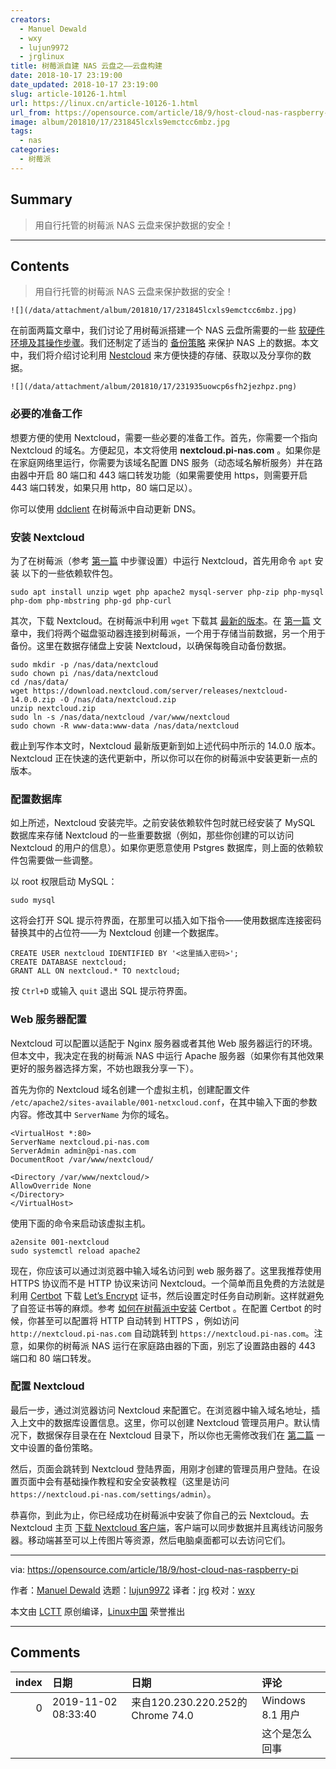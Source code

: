 ```yaml
---
creators:
  - Manuel Dewald
  - wxy
  - lujun9972
  - jrglinux
title: 树莓派自建 NAS 云盘之——云盘构建
date: 2018-10-17 23:19:00
date_updated: 2018-10-17 23:19:00
slug: article-10126-1.html
url: https://linux.cn/article-10126-1.html
url_from: https://opensource.com/article/18/9/host-cloud-nas-raspberry-pi
image: album/201810/17/231845lcxls9emctcc6mbz.jpg
tags:
  - nas
categories:
  - 树莓派
---
```


## Summary

> 用自行托管的树莓派 NAS 云盘来保护数据的安全！

***

<!-- more -->

## Contents

> 
> 用自行托管的树莓派 NAS 云盘来保护数据的安全！
> 
> 
> 

`![](/data/attachment/album/201810/17/231845lcxls9emctcc6mbz.jpg)`

在前面两篇文章中，我们讨论了用树莓派搭建一个 NAS 云盘所需要的一些 [软硬件环境及其操作步骤](https://linux.cn/article-10104-1.html?utm_source=index&utm_medium=more)。我们还制定了适当的 [备份策略](https://linux.cn/article-10112-1.html) 来保护 NAS 上的数据。本文中，我们将介绍讨论利用 [Nestcloud](https://nextcloud.com/) 来方便快捷的存储、获取以及分享你的数据。

`![](/data/attachment/album/201810/17/231935uowcp6sfh2jezhpz.png)`

### 必要的准备工作

想要方便的使用 Nextcloud，需要一些必要的准备工作。首先，你需要一个指向 Nextcloud 的域名。方便起见，本文将使用 **nextcloud.pi-nas.com** 。如果你是在家庭网络里运行，你需要为该域名配置 DNS 服务（动态域名解析服务）并在路由器中开启 80 端口和 443 端口转发功能（如果需要使用 https，则需要开启 443 端口转发，如果只用 http，80 端口足以）。

你可以使用 [ddclient](https://sourceforge.net/p/ddclient/wiki/Home/) 在树莓派中自动更新 DNS。

### 安装 Nextcloud

为了在树莓派（参考 [第一篇](https://linux.cn/article-10104-1.html?utm_source=index&utm_medium=more) 中步骤设置）中运行 Nextcloud，首先用命令 `apt` 安装 以下的一些依赖软件包。

```shell
sudo apt install unzip wget php apache2 mysql-server php-zip php-mysql php-dom php-mbstring php-gd php-curl
```

其次，下载 Nextcloud。在树莓派中利用 `wget` 下载其 [最新的版本](https://nextcloud.com/install/#instructions-server)。在 [第一篇](https://linux.cn/article-10104-1.html?utm_source=index&utm_medium=more) 文章中，我们将两个磁盘驱动器连接到树莓派，一个用于存储当前数据，另一个用于备份。这里在数据存储盘上安装 Nextcloud，以确保每晚自动备份数据。

```shell
sudo mkdir -p /nas/data/nextcloud
sudo chown pi /nas/data/nextcloud
cd /nas/data/
wget https://download.nextcloud.com/server/releases/nextcloud-14.0.0.zip -O /nas/data/nextcloud.zip
unzip nextcloud.zip
sudo ln -s /nas/data/nextcloud /var/www/nextcloud
sudo chown -R www-data:www-data /nas/data/nextcloud
```

截止到写作本文时，Nextcloud 最新版更新到如上述代码中所示的 14.0.0 版本。Nextcloud 正在快速的迭代更新中，所以你可以在你的树莓派中安装更新一点的版本。

### 配置数据库

如上所述，Nextcloud 安装完毕。之前安装依赖软件包时就已经安装了 MySQL 数据库来存储 Nextcloud 的一些重要数据（例如，那些你创建的可以访问 Nextcloud 的用户的信息）。如果你更愿意使用 Pstgres 数据库，则上面的依赖软件包需要做一些调整。

以 root 权限启动 MySQL：

```shell
sudo mysql
```

这将会打开 SQL 提示符界面，在那里可以插入如下指令——使用数据库连接密码替换其中的占位符——为 Nextcloud 创建一个数据库。

```shell
CREATE USER nextcloud IDENTIFIED BY '<这里插入密码>';
CREATE DATABASE nextcloud;
GRANT ALL ON nextcloud.* TO nextcloud;
```

按 `Ctrl+D` 或输入 `quit` 退出 SQL 提示符界面。

### Web 服务器配置

Nextcloud 可以配置以适配于 Nginx 服务器或者其他 Web 服务器运行的环境。但本文中，我决定在我的树莓派 NAS 中运行 Apache 服务器（如果你有其他效果更好的服务器选择方案，不妨也跟我分享一下）。

首先为你的 Nextcloud 域名创建一个虚拟主机，创建配置文件 `/etc/apache2/sites-available/001-netxcloud.conf`，在其中输入下面的参数内容。修改其中 `ServerName` 为你的域名。

```shell
<VirtualHost *:80>
ServerName nextcloud.pi-nas.com
ServerAdmin admin@pi-nas.com
DocumentRoot /var/www/nextcloud/

<Directory /var/www/nextcloud/>
AllowOverride None
</Directory>
</VirtualHost>
```

使用下面的命令来启动该虚拟主机。

```shell
a2ensite 001-nextcloud
sudo systemctl reload apache2
```

现在，你应该可以通过浏览器中输入域名访问到 web 服务器了。这里我推荐使用 HTTPS 协议而不是 HTTP 协议来访问 Nextcloud。一个简单而且免费的方法就是利用 [Certbot](https://certbot.eff.org/) 下载 [Let’s Encrypt](https://letsencrypt.org/) 证书，然后设置定时任务自动刷新。这样就避免了自签证书等的麻烦。参考 [如何在树莓派中安装](https://certbot.eff.org/lets-encrypt/debianother-apache) Certbot 。在配置 Certbot 的时候，你甚至可以配置将 HTTP 自动转到 HTTPS ，例如访问 `http://nextcloud.pi-nas.com` 自动跳转到 `https://nextcloud.pi-nas.com`。注意，如果你的树莓派 NAS 运行在家庭路由器的下面，别忘了设置路由器的 443 端口和 80 端口转发。

### 配置 Nextcloud

最后一步，通过浏览器访问 Nextcloud 来配置它。在浏览器中输入域名地址，插入上文中的数据库设置信息。这里，你可以创建 Nextcloud 管理员用户。默认情况下，数据保存目录在在 Nextcloud 目录下，所以你也无需修改我们在 [第二篇](https://linux.cn/article-10112-1.html) 一文中设置的备份策略。

然后，页面会跳转到 Nextcloud 登陆界面，用刚才创建的管理员用户登陆。在设置页面中会有基础操作教程和安全安装教程（这里是访问 `https://nextcloud.pi-nas.com/settings/admin`）。

恭喜你，到此为止，你已经成功在树莓派中安装了你自己的云 Nextcloud。去 Nextcloud 主页 [下载 Nextcloud 客户端](https://nextcloud.com/install/#install-clients)，客户端可以同步数据并且离线访问服务器。移动端甚至可以上传图片等资源，然后电脑桌面都可以去访问它们。

---

via: <https://opensource.com/article/18/9/host-cloud-nas-raspberry-pi>

作者：[Manuel Dewald](https://opensource.com/users/ntlx) 选题：[lujun9972](https://github.com/lujun9972) 译者：[jrg](https://github.com/jrglinux) 校对：[wxy](https://github.com/wxy)

本文由 [LCTT](https://github.com/LCTT/TranslateProject) 原创编译，[Linux中国](https://linux.cn/) 荣誉推出

***

## Comments

|   index | 日期                | 日期                                               | 评论                                                   |
|--------:|:--------------------|:---------------------------------------------------|:-------------------------------------------------------|
|       0 | 2019-11-02 08:33:40 | 来自120.230.220.252的 Chrome 74.0|Windows 8.1 用户 | ERROR: Site 001-nextcloud does not exist!<br /> |
|         |                     |                                                    | 这个是怎么回事                                         |
